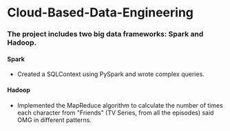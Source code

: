 # Cloud-Based-Data-Engineering

### The project includes two big data frameworks: Spark and Hadoop.

#### Spark
* Created a SQLContext using PySpark and wrote complex queries.

#### Hadoop
* Implemented the MapReduce algorithm to calculate the number of times each character from "Friends" (TV Series, from all the episodes) said OMG in different patterns. 
